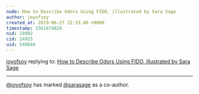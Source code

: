 ```yaml
---
node: How to Describe Odors Using FIDO, illustrated by Sara Sage
author: joyofsoy
created_at: 2019-06-27 22:33:48 +0000
timestamp: 1561674828
nid: 19902
cid: 24925
uid: 540844
---
```




[joyofsoy](../profile/joyofsoy) replying to: [How to Describe Odors Using FIDO, illustrated by Sara Sage](../notes/joyofsoy/06-27-2019/how-to-describe-odors-using-fido-illustrations-by-sara-sage)

----
 [@joyofsoy](/profile/joyofsoy) has marked [@sarasage](/profile/sarasage) as a co-author. 